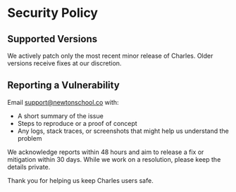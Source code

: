 # Security Policy

## Supported Versions

We actively patch only the most recent minor release of Charles. Older versions receive fixes at our discretion.

## Reporting a Vulnerability

Email support@newtonschool.co with:

- A short summary of the issue
- Steps to reproduce or a proof of concept
- Any logs, stack traces, or screenshots that might help us understand the problem

We acknowledge reports within 48 hours and aim to release a fix or mitigation within 30 days. While we work on a resolution, please keep the details private.

Thank you for helping us keep Charles users safe.
